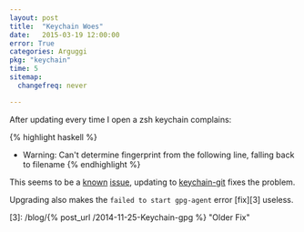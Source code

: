 ```yaml
---
layout: post
title:  "Keychain Woes"
date:   2015-03-19 12:00:00
error: True
categories: Arguggi
pkg: "keychain"
time: 5
sitemap:
  changefreq: never

---
```


After updating every time I open a zsh keychain complains:

{% highlight haskell %}
* Warning: Can't determine fingerprint from the following line, falling back to filename
{% endhighlight %}

This seems to be a [known][0] [issue][1], updating to [keychain-git][2] fixes the problem.

Upgrading also makes the `failed to start gpg-agent` error [fix][3] useless.

[0]: https://bbs.archlinux.org/viewtopic.php?id=194978 "Arch Forums"
[1]: https://github.com/funtoo/keychain/commit/d76c2e9aa1c05ceac1c2d06a29783ee95e876a37 "Github Issue"
[2]: https://aur.archlinux.org/packages/keychain-git/
[3]: /blog/{% post_url /2014-11-25-Keychain-gpg %} "Older Fix"
